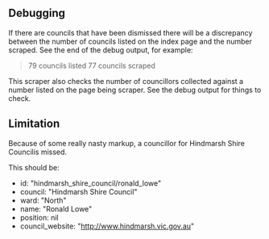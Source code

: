 ## Debugging

If there are councils that have been dismissed there will be a discrepancy
between the number of councils listed on the index page and the number scraped.
See the end of the debug output, for example:

> 79 councils listed
> 77 councils scraped

This scraper also checks the number of councillors collected against a number
listed on the page being scraper. See the debug output for things to check.

## Limitation

Because of some really nasty markup,
a councillor for Hindmarsh Shire Councilis missed.

This should be:

* id: "hindmarsh_shire_council/ronald_lowe"
* council: "Hindmarsh Shire Council"
* ward: "North"
* name: "Ronald Lowe"
* position: nil
* council_website: "http://www.hindmarsh.vic.gov.au"
